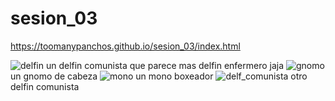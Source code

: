 # sesion_03
https://toomanypanchos.github.io/sesion_03/index.html


![delfin](https://user-images.githubusercontent.com/89993556/132760851-39fa584c-1be2-4c4e-89c7-5e5a2f1060aa.jpg)
un delfin comunista que parece mas delfin enfermero jaja
![gnomo](https://user-images.githubusercontent.com/89993556/132760854-cad1824f-101b-4883-bcf0-8810d2438602.jpg)
un gnomo de cabeza
![mono](https://user-images.githubusercontent.com/89993556/132760855-33a21d50-9272-4e7a-bf0f-b63783ea69a0.jpg)
un mono boxeador
![delf_comunista](https://user-images.githubusercontent.com/89993556/132760857-b40aaf33-a24c-4426-a296-eddc08be43cd.jpg)
otro delfin comunista
